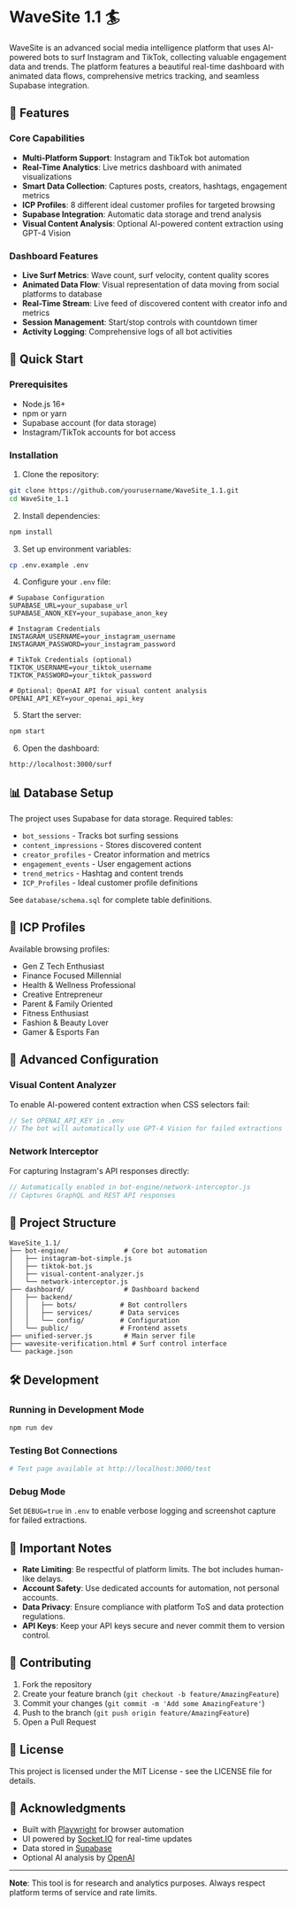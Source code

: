 # WaveSite 1.1 🏄

WaveSite is an advanced social media intelligence platform that uses AI-powered bots to surf Instagram and TikTok, collecting valuable engagement data and trends. The platform features a beautiful real-time dashboard with animated data flows, comprehensive metrics tracking, and seamless Supabase integration.

## 🌊 Features

### Core Capabilities
- **Multi-Platform Support**: Instagram and TikTok bot automation
- **Real-Time Analytics**: Live metrics dashboard with animated visualizations
- **Smart Data Collection**: Captures posts, creators, hashtags, engagement metrics
- **ICP Profiles**: 8 different ideal customer profiles for targeted browsing
- **Supabase Integration**: Automatic data storage and trend analysis
- **Visual Content Analysis**: Optional AI-powered content extraction using GPT-4 Vision

### Dashboard Features
- **Live Surf Metrics**: Wave count, surf velocity, content quality scores
- **Animated Data Flow**: Visual representation of data moving from social platforms to database
- **Real-Time Stream**: Live feed of discovered content with creator info and metrics
- **Session Management**: Start/stop controls with countdown timer
- **Activity Logging**: Comprehensive logs of all bot activities

## 🚀 Quick Start

### Prerequisites
- Node.js 16+ 
- npm or yarn
- Supabase account (for data storage)
- Instagram/TikTok accounts for bot access

### Installation

1. Clone the repository:
```bash
git clone https://github.com/yourusername/WaveSite_1.1.git
cd WaveSite_1.1
```

2. Install dependencies:
```bash
npm install
```

3. Set up environment variables:
```bash
cp .env.example .env
```

4. Configure your `.env` file:
```env
# Supabase Configuration
SUPABASE_URL=your_supabase_url
SUPABASE_ANON_KEY=your_supabase_anon_key

# Instagram Credentials
INSTAGRAM_USERNAME=your_instagram_username
INSTAGRAM_PASSWORD=your_instagram_password

# TikTok Credentials (optional)
TIKTOK_USERNAME=your_tiktok_username
TIKTOK_PASSWORD=your_tiktok_password

# Optional: OpenAI API for visual content analysis
OPENAI_API_KEY=your_openai_api_key
```

5. Start the server:
```bash
npm start
```

6. Open the dashboard:
```
http://localhost:3000/surf
```

## 📊 Database Setup

The project uses Supabase for data storage. Required tables:

- `bot_sessions` - Tracks bot surfing sessions
- `content_impressions` - Stores discovered content
- `creator_profiles` - Creator information and metrics
- `engagement_events` - User engagement actions
- `trend_metrics` - Hashtag and content trends
- `ICP_Profiles` - Ideal customer profile definitions

See `database/schema.sql` for complete table definitions.

## 🎯 ICP Profiles

Available browsing profiles:
- Gen Z Tech Enthusiast
- Finance Focused Millennial
- Health & Wellness Professional
- Creative Entrepreneur
- Parent & Family Oriented
- Fitness Enthusiast
- Fashion & Beauty Lover
- Gamer & Esports Fan

## 🔧 Advanced Configuration

### Visual Content Analyzer
To enable AI-powered content extraction when CSS selectors fail:

```javascript
// Set OPENAI_API_KEY in .env
// The bot will automatically use GPT-4 Vision for failed extractions
```

### Network Interceptor
For capturing Instagram's API responses directly:

```javascript
// Automatically enabled in bot-engine/network-interceptor.js
// Captures GraphQL and REST API responses
```

## 📁 Project Structure

```
WaveSite_1.1/
├── bot-engine/              # Core bot automation
│   ├── instagram-bot-simple.js
│   ├── tiktok-bot.js
│   ├── visual-content-analyzer.js
│   └── network-interceptor.js
├── dashboard/               # Dashboard backend
│   ├── backend/
│   │   ├── bots/           # Bot controllers
│   │   ├── services/       # Data services
│   │   └── config/         # Configuration
│   └── public/             # Frontend assets
├── unified-server.js        # Main server file
├── wavesite-verification.html # Surf control interface
└── package.json
```

## 🛠️ Development

### Running in Development Mode
```bash
npm run dev
```

### Testing Bot Connections
```bash
# Test page available at http://localhost:3000/test
```

### Debug Mode
Set `DEBUG=true` in `.env` to enable verbose logging and screenshot capture for failed extractions.

## 🚨 Important Notes

- **Rate Limiting**: Be respectful of platform limits. The bot includes human-like delays.
- **Account Safety**: Use dedicated accounts for automation, not personal accounts.
- **Data Privacy**: Ensure compliance with platform ToS and data protection regulations.
- **API Keys**: Keep your API keys secure and never commit them to version control.

## 🤝 Contributing

1. Fork the repository
2. Create your feature branch (`git checkout -b feature/AmazingFeature`)
3. Commit your changes (`git commit -m 'Add some AmazingFeature'`)
4. Push to the branch (`git push origin feature/AmazingFeature`)
5. Open a Pull Request

## 📝 License

This project is licensed under the MIT License - see the LICENSE file for details.

## 🙏 Acknowledgments

- Built with [Playwright](https://playwright.dev/) for browser automation
- UI powered by [Socket.IO](https://socket.io/) for real-time updates
- Data stored in [Supabase](https://supabase.com/)
- Optional AI analysis by [OpenAI](https://openai.com/)

---

**Note**: This tool is for research and analytics purposes. Always respect platform terms of service and rate limits.